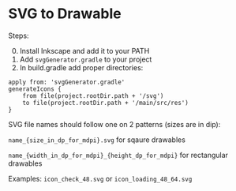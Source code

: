 # SVG to Drawable
Steps:

0. Install Inkscape and add it to your PATH
1. Add ```svgGenerator.gradle``` to your project
2. In build.gradle add proper directories:

```
apply from: 'svgGenerator.gradle'
generateIcons {
    from file(project.rootDir.path + '/svg')
    to file(project.rootDir.path + '/main/src/res')
}
```

SVG file names should follow one on 2 patterns (sizes are in dip):

```name_{size_in_dp_for_mdpi}.svg``` for sqaure drawables

```name_{width_in_dp_for_mdpi}_{height_dp_for_mdpi}``` for rectangular drawables

Examples: ```icon_check_48.svg``` or ```icon_loading_48_64.svg```
